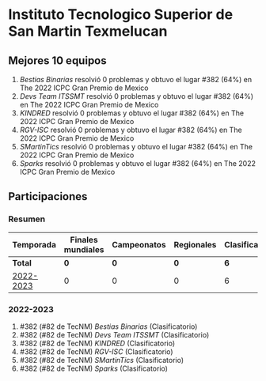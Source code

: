 # Instituto Tecnologico Superior de San Martin Texmelucan

## Mejores 10 equipos

1. _Bestias Binarias_ resolvió 0 problemas y obtuvo el lugar #382 (64%) en The 2022 ICPC Gran Premio de Mexico
1. _Devs Team ITSSMT_ resolvió 0 problemas y obtuvo el lugar #382 (64%) en The 2022 ICPC Gran Premio de Mexico
1. _KINDRED_ resolvió 0 problemas y obtuvo el lugar #382 (64%) en The 2022 ICPC Gran Premio de Mexico
1. _RGV-ISC_ resolvió 0 problemas y obtuvo el lugar #382 (64%) en The 2022 ICPC Gran Premio de Mexico
1. _SMartinTics_ resolvió 0 problemas y obtuvo el lugar #382 (64%) en The 2022 ICPC Gran Premio de Mexico
1. _Sparks_ resolvió 0 problemas y obtuvo el lugar #382 (64%) en The 2022 ICPC Gran Premio de Mexico

## Participaciones

### Resumen

| Temporada | Finales mundiales | Campeonatos | Regionales | Clasificatorios | Equipos |
| --- | --- | --- | --- | --- | --- |
| **Total** | **0** | **0** | **0** | **6** | **6** |
| [2022-2023](#2022-2023) | 0 | 0 | 0 | 6 | 6 |

### 2022-2023

1. #382 (#82 de TecNM) _Bestias Binarias_ (Clasificatorio)
1. #382 (#82 de TecNM) _Devs Team ITSSMT_ (Clasificatorio)
1. #382 (#82 de TecNM) _KINDRED_ (Clasificatorio)
1. #382 (#82 de TecNM) _RGV-ISC_ (Clasificatorio)
1. #382 (#82 de TecNM) _SMartinTics_ (Clasificatorio)
1. #382 (#82 de TecNM) _Sparks_ (Clasificatorio)



